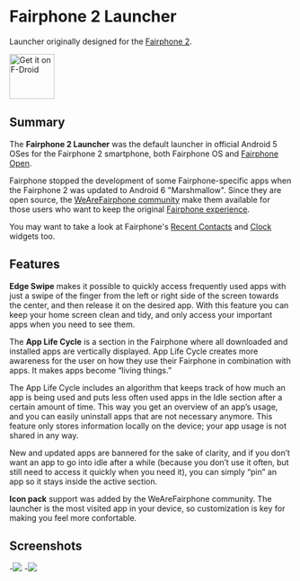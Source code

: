 # Fairphone 2 Launcher

Launcher originally designed for the [Fairphone 2][fairphone2].

<a href="https://f-droid.org/packages/community.fairphone.fplauncher3/" target="_blank">
  <img src="https://f-droid.org/badge/get-it-on.png" alt="Get it on F-Droid" height="80"/>
</a>


## Summary

The **Fairphone 2 Launcher** was the default launcher in official Android 5 OSes for the Fairphone 2 smartphone, both Fairphone OS and [Fairphone Open][fairphone-open].

Fairphone stopped the development of some Fairphone-specific apps when the Fairphone 2 was updated to Android 6 "Marshmallow". Since they are open source, the [WeAreFairphone community][wearefairphone] make them available for those users who want to keep the original [Fairphone experience][fairphone-experience].

You may want to take a look at Fairphone's [Recent Contacts][wearefairphone-mycontacts] and [Clock][wearefairphone-clock] widgets too.

## Features

**Edge Swipe** makes it possible to quickly access frequently used apps with just a swipe of the finger from the left or right side of the screen towards the center, and then release it on the desired app. With this feature you can keep your home screen clean and tidy, and only access your important apps when you need to see them.

The **App Life Cycle** is a section in the Fairphone where all downloaded and installed apps are vertically displayed. App Life Cycle creates more awareness for the user on how they use their Fairphone in combination with apps. It makes apps become “living things.”

The App Life Cycle includes an algorithm that keeps track of how much an app is being used and puts less often used apps in the Idle section after a certain amount of time. This way you get an overview of an app’s usage, and you can easily uninstall apps that are not necessary anymore. This feature only stores information locally on the device; your app usage is not shared in any way.

New and updated apps are bannered for the sake of clarity, and if you don’t want an app to go into idle after a while (because you don’t use it often, but still need to access it quickly when you need it), you can simply “pin” an app so it stays inside the active section.

**Icon pack** support was added by the WeAreFairphone community. The launcher is the most visited app in your device, so customization is key for making you feel more confortable.

## Screenshots

-![](https://www.fairphone.com/wp-content/uploads/2016/01/Edge-Swipe2.gif)
-![](https://www.fairphone.com/wp-content/uploads/2016/01/App-Lifecycle.gif)



[fairphone2]: https://en.wikipedia.org/wiki/Fairphone_2 "Fairphone 2 - Wikipedia"
[fairphone2-features]: https://www.fairphone.com/en/2016/01/07/software-features-fairphone-2/ "Software features of the Fairphone 2 - Fairphone"
[fairphone-open]: https://code.fairphone.com/projects/fp-osos/ "Fairphone Open — FAIRPHONE open source  documentation"
[fairphone-experience]: https://medium.com/@impossible_labs/fairphone-designing-a-fair-experience-76725e9514e8 "Fairphone, designing a fair experience – Impossible Labs – Medium"
[wearefairphone]: https://github.com/WeAreFairphone "WeAreFairphone on GitHub"
[wearefairphone-mycontacts]: https://github.com/WeAreFairphone/android_packages_apps_MyContactsWidget
[wearefairphone-clock]: https://github.com/WeAreFairphone/android_packages_apps_ClockWidget/
